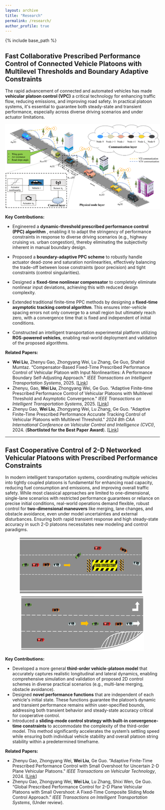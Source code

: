 ```yaml
---
layout: archive
title: "Research"
permalink: /research/
author_profile: true
---
```


{% include base_path %}

## Fast Collaborative Prescribed Performance Control of Connected Vehicle Platoons with Multilevel Thresholds and Boundary Adaptive Constraints

The rapid advancement of connected and automated vehicles has made **vehicular platoon control (VPC)** a critical technology for enhancing traffic flow, reducing emissions, and improving road safety. In practical platoon systems, it's essential to guarantee both steady-state and transient performance, especially across diverse driving scenarios and under actuator limitations.

<p align="center">
  <img src="/images/platoon.png" alt="Illustration of a vehicle platoon on a road" width="600">
</p>

**Key Contributions:**
* Engineered a **dynamic-threshold prescribed performance control (PPC) algorithm** , enabling it to adapt the stringency of performance constraints in response to diverse driving scenarios (e.g., highway cruising vs. urban congestion), thereby eliminating the subjectivity inherent in manual boundary design.

* Proposed a **boundary-adaptive PPC scheme** to robustly handle actuator dead-zone and saturation nonlinearities, effectively balancing the trade-off between loose constraints (poor precision) and tight constraints (control singularities).
* Designed a **fixed-time nonlinear compensator** to completely eliminate nonlinear input deviations, achieving this with reduced design complexity.
* Extended traditional finite-time PPC methods by designing a **fixed-time asymptotic tracking control algorithm**. This ensures inter-vehicle spacing errors not only converge to a small region but ultimately reach zero, with a convergence time that is fixed and independent of initial conditions.
* Constructed an intelligent transportation experimental platform utilizing **ROS-powered vehicles**, enabling real-world deployment and validation of the proposed algorithms.

**Related Papers:**
* **Wei Liu**, Zhenyu Gao, Zhongyang Wei, Lu Zhang, Ge Guo, Shahid Mumtaz. “Compensator-Based Fixed-Time Prescribed Performance Control of Vehicular Platoon with Input Nonlinearities: A Performance Boundary Self-Adjusting Approach." *IEEE Transactions on Intelligent Transportation Systems*, 2025. [[Link](https://ieeexplore.ieee.org/document/11059991/)]
* Zhenyu, Gao, **Wei Liu**, Zhongyang Wei, Ge Guo. “Adaptive Finite-time Prescribed Performance Control of Vehicular Platoons with Multilevel Threshold and Asymptotic Convergence." *IEEE Transactions on Intelligent Transportation Systems*, 2025. [[Link](https://ieeexplore.ieee.org/document/10878275/)]
* Zhenyu Gao, **Wei Liu**, Zhongyang Wei, Lu Zhang, Ge Guo. "Adaptive Finite-Time Prescribed Performance Accurate Tracking Control of Vehicular Platoons with Multilevel Threshold." *2024 8th CAA International Conference on Vehicular Control and Intelligence (CVCI)*, 2024. (**Shortlisted for the Best Paper Award**). [[Link](https://ieeexplore.ieee.org/document/10830255/)]

---

## Fast Cooperative Control of 2-D Networked Vehicular Platoons with Prescribed Performance Constraints

In modern intelligent transportation systems, coordinating multiple vehicles into tightly coupled platoons is fundamental for enhancing road capacity, reducing fuel consumption and emissions, and improving overall traffic safety. While most classical approaches are limited to one-dimensional, single-lane scenarios with restricted performance guarantees or reliance on precise initial conditions, real-world operations demand flexible, robust control for **two-dimensional maneuvers** like merging, lane changes, and obstacle avoidance, even under model uncertainties and external disturbances. Ensuring both rapid transient response and high steady-state accuracy in such 2-D platoons necessitates new modeling and control paradigms.

<div style="text-align: center;">
<img src="/images/车队变道.png" alt="Image of vehicles performing a lane change" width="400" style="display:inline-block; margin-right:10px;"/>
<img src="/images/多车道融合.png" alt="Image of vehicles merging across multiple lanes" width="400" style="display:inline-block;"/></div>

**Key Contributions:**

* Developed a more general **third-order vehicle-platoon model** that accurately captures realistic longitudinal and lateral dynamics, enabling comprehensive simulation and validation of proposed 2D control schemes in diverse practical scenarios (e.g., multi-lane merging, obstacle avoidance).
* Designed **novel performance functions** that are independent of each vehicle's initial state. These functions guarantee the platoon’s dynamic and transient performance remains within user-specified bounds, addressing both transient behavior and steady-state accuracy critical for cooperative control.
* Introduced a **sliding-mode control strategy with built-in convergence-time constraints** to accommodate the complexity of the third-order model. This method significantly accelerates the system’s settling speed while ensuring both individual vehicle stability and overall platoon string stability within a predetermined timeframe.

**Related Papers:**
* Zhenyu Gao, Zhongyang Wei, **Wei Liu**, Ge Guo. “Adaptive Finite-Time Prescribed Performance Control with Small Overshoot for Uncertain 2-D Plane Vehicular Platoons." *IEEE Transactions on Vehicular Technology*, 2024. [[Link](https://ieeexplore.ieee.org/document/10684117/)]
* Zhenyu Gao, Zhongyang Wei, **Wei Liu**, Lu Zhang, Shixi Wen, Ge Guo. “Global Prescribed Performance Control for 2-D Plane Vehicular Platoons with Small Overshoot: A Fixed-Time Composite Sliding Mode Control Approach.” *IEEE Transactions on Intelligent Transportation Systems*, (Under review).
